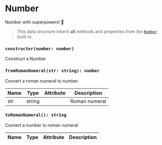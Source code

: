 # Number

Number with superpowers! 💪

> This data structure inherit **all** methods and properties from the [`Number`](https://developer.mozilla.org/en-US/docs/Web/JavaScript/Reference/Global_Objects/Number) built-in.

### `constructor(number: number)`

Construct a Number

### `fromRomanNumeral(str: string): number`

Convert a roman numeral to number

| Name | Type   | Attribute | Description   |
| ---- | ------ | --------- | ------------- |
| str  | string |           | Roman numeral |

### `toRomanNumeral(): string`

Convert a number to roman numeral

| Name | Type | Attribute | Description |
| ---- | ---- | --------- | ----------- |

